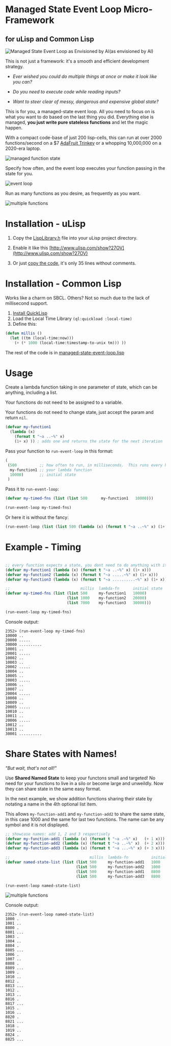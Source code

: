 
# Managed State Event Loop Micro-Framework
## for uLisp and Common Lisp

![Managed State Event Loop as Envisioned by AI](docs/managed-state-event-loop.jpg?raw=true)(as envisioned by AI)

This is not just a framework: it's a smooth and efficient development strategy.

* _Ever wished you could do multiple things at once or make it look like you can?_

* _Do you need to execute code while reading inputs?_

* _Want to steer clear of messy, dangerous and expensive global state?_

This is for you, a managed-state event loop.  All you need to focus on is what you want
to do based on the last thing you did.  Everything else is managed, **you
just write pure stateless functions** and let the magic happen.

With a compact code-base of just 200 lisp-cells, this can run at over 2000 functions/second on a
$7 [AdaFruit Trinkey](https://www.adafruit.com/product/4870) or a whopping 10,000,000 on 
a 2020-era laptop.

![managed function state](docs/function-state.svg?raw=true)

Specify how often, and the event loop executes your function passing in the state for you.

![event loop](docs/event-loop.svg?raw=true)

Run as many functions as you desire, as frequently as you want.

![multiple functions](docs/multi-functs-sequence.svg?raw=true)

# Installation - uLisp

1. Copy the [LispLibrary.h](LispLibrary.h) file into your uLisp project directory.
2. Enable it like this [http://www.ulisp.com/show?27OV](http://www.ulisp.com/show?27OV)

3. Or just [copy the code](managed-state-event-loop.lisp), it's only 35 lines without comments.

# Installation - Common Lisp

Works like a charm on SBCL.  Others?  Not so much due to the lack of
millisecond support.

1. [Install QuickLisp](https://lispcookbook.github.io/cl-cookbook/getting-started.html#install-quicklisp)
2. Load the Local Time Library `(ql:quickload :local-time)`
3. Define this:
```lisp
(defun millis ()
  (let ((tm (local-time:now))) 
    (+ (* 1000 (local-time:timestamp-to-unix tm))) ))
```

The rest of the code is in [managed-state-event-loop.lisp](managed-state-event-loop.lisp)

# Usage

Create a lambda function taking in one parameter of state, which can be
anything, including a list.

Your functions do not need to be assigned to a variable.

Your functions do not need to change state, just accept the param and return
`nil`.

```lisp
(defvar my-function1
  (lambda (x)
    (format t "~a ..~%" x)
    (1+ x) )) ; adds one and returns the state for the next iteration
```

Pass your function to `run-event-loop` in this format:


```lisp
(
 (500          ;; how often to run, in milliseconds.  This runs every half-second
  my-function1 ;; your lambda function
  10000)       ;; initial state
 )
```

Pass it to `run-event-loop`:

```lisp
(defvar my-timed-fns (list (list 500      my-function1   10000)))

(run-event-loop my-timed-fns)
```

Or here it is without the fancy:

```lisp
(run-event-loop (list (list 500 (lambda (x) (format t "~a ..~%" x) (1+ x)) 10000)))
```

# Example - Timing

```lisp

;; every function expects a state, you dont need to do anything with it
(defvar my-function1 (lambda (x) (format t "~a ..~%" x) (1+ x)))
(defvar my-function2 (lambda (x) (format t "~a .....~%" x) (1+ x)))
(defvar my-function3 (lambda (x) (format t "~a ..........~%" x) (1+ x)))

;;                               millis  lambda-fn      initial state
(defvar my-timed-fns (list (list 500     my-function1   10000)
                           (list 1000    my-function2   20000)
                           (list 7000    my-function3   30000)))

(run-event-loop my-timed-fns)
```

Console output:

```shell
2352> (run-event-loop my-timed-fns)
10000 ..
20000 .....
30000 ..........
10001 ..
20001 .....
10002 ..
10003 ..
20002 .....
10004 ..
10005 ..
20003 .....
10006 ..
10007 ..
20004 .....
10008 ..
10009 ..
20005 .....
10010 ..
10011 ..
20006 .....
10012 ..
10013 ..
30001 ..........
```

# Share States with Names!

*"But wait, that's not all!"* 

Use **Shared Named State** to keep your functons small and targeted!  No need
for your functions to live in a silo or become large and unweildly.  Now they
can share state in the same easy format.

In the next example, we show addition functions sharing their state by notating
a name in the 4th optional list item.

This allows `my-function-add1` and `my-function-add2` to share the same state, in this case 1000 and the same for last two functions.  The name can be any symbol and it is not displayed.

```lisp
;; showcase names: add 1, 2 and 3 respectively
(defvar my-function-add1 (lambda (x) (format t "~a .~%" x)   (+ 1 x)))
(defvar my-function-add2 (lambda (x) (format t "~a ..~%" x)  (+ 2 x)))
(defvar my-function-add3 (lambda (x) (format t "~a ...~%" x) (+ 3 x)))

;;                                   millis  lambda-fn          initial   NAME
(defvar named-state-list (list (list 500     my-function-add1   1000      foo)
                               (list 500     my-function-add2   1000      foo)
                               (list 500     my-function-add1   8800      bar)
                               (list 500     my-function-add3   8800      bar)))

(run-event-loop named-state-list)
```

![multiple functions](docs/named-state-sequence.svg?raw=true)

Console output:

```shell
2352> (run-event-loop named-state-list)
1000 .
1001 ..
8800 .
8801 ...
1003 .
1004 ..
8804 .
8805 ...
1006 .
1007 ..
8808 .
8809 ...
1009 .
1010 ..
8812 .
8813 ...
1012 .
1013 ..
8816 .
8817 ...
1015 .
1016 ..
8820 .
8821 ...
1018 .
1019 ..
8824 .
8825 ...
```
